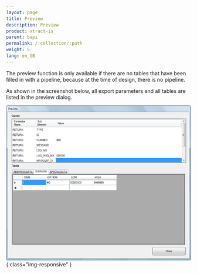 ```yaml
---
layout: page
title: Preview
description: Preview
product: xtract-is
parent: bapi
permalink: /:collection/:path
weight: 5
lang: en_GB
---
```


The preview function is only available if there are no tables that have been filled in with a pipeline, because at the time of design, there is no pipeline.

As shown in the screenshot below, all export parameters and all tables are listed in the preview dialog.

![BAPI-Preview](/img/content/BAPI-Preview.png){:class="img-responsive" }